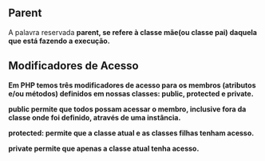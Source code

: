## Parent

A palavra reservada <b>parent<b>, se refere à classe mãe(ou classe pai) daquela que está fazendo a execução.

## Modificadores de Acesso

Em PHP temos três modificadores de acesso para os membros (atributos e/ou métodos) definidos em nossas classes: public, protected e private.

<b>public</b> permite que todos possam acessar o membro, inclusive fora da classe onde foi definido, através de uma instância.

<b>protected:</b> permite que a classe atual e as classes filhas tenham acesso. 

<b>private</b> permite que apenas a classe atual tenha acesso.